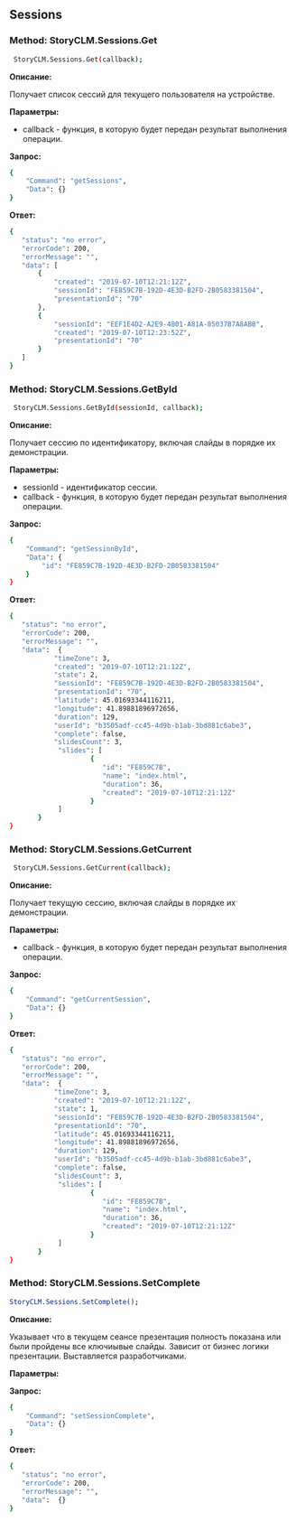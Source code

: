 ## Sessions

### Method: StoryCLM.Sessions.Get

```sh
 StoryCLM.Sessions.Get(callback);
```
**Описание:**

Получает список сессий для текущего пользователя на устройстве.

**Параметры:**

* callback - функция, в которую будет передан результат выполнения операции.

**Запрос:**
```sh
{
    "Command": "getSessions",
    "Data": {}
}
```
**Ответ:**
```sh
{
   "status": "no error",
   "errorCode": 200,
   "errorMessage": "",
   "data": [
       {
           "created": "2019-07-10T12:21:12Z",
           "sessionId": "FE859C7B-192D-4E3D-B2FD-2B0583381504",
           "presentationId": "70"
       },
       {
           "sessionId": "EEF1E4D2-A2E9-4801-A81A-85037B7A8ABB",
           "created": "2019-07-10T12:23:52Z",
           "presentationId": "70"
       }
   ]
}
```
### Method: StoryCLM.Sessions.GetById

```sh
 StoryCLM.Sessions.GetById(sessionId, callback);
```
**Описание:**

Получает сессию по идентификатору, включая слайды в порядке их демонстрации.

**Параметры:**

* sessionId - идентификатор сессии.
* callback - функция, в которую будет передан результат выполнения операции.

**Запрос:**
```sh
{
    "Command": "getSessionById",
    "Data": {
        "id": "FE859C7B-192D-4E3D-B2FD-2B0583381504"
    }
}
```
**Ответ:**
```sh
{
   "status": "no error",
   "errorCode": 200,
   "errorMessage": "",
   "data":  {
           "timeZone": 3,
           "created": "2019-07-10T12:21:12Z",
           "state": 2,
           "sessionId": "FE859C7B-192D-4E3D-B2FD-2B0583381504",
           "presentationId": "70",
           "latitude": 45.01693344116211,
           "longitude": 41.89881896972656,
           "duration": 129,
           "userId": "b3505adf-cc45-4d9b-b1ab-3bd881c6abe3",
           "complete": false,
           "slidesCount": 3,
			"slides": [
					{
					   "id": "FE859C7B",
				 	   "name": "index.html",
					   "duration": 36,
					   "created": "2019-07-10T12:21:12Z"
					}					
			]
       }
}
```
### Method: StoryCLM.Sessions.GetCurrent

```sh
 StoryCLM.Sessions.GetCurrent(callback);
```
**Описание:**

Получает текущую сессию, включая слайды в порядке их демонстрации.

**Параметры:**

* callback - функция, в которую будет передан результат выполнения операции.

**Запрос:**
```sh
{
    "Command": "getCurrentSession",
    "Data": {}
}
```
**Ответ:**
```sh
{
   "status": "no error",
   "errorCode": 200,
   "errorMessage": "",
   "data":  {
           "timeZone": 3,
           "created": "2019-07-10T12:21:12Z",
           "state": 1,
           "sessionId": "FE859C7B-192D-4E3D-B2FD-2B0583381504",
           "presentationId": "70",
           "latitude": 45.01693344116211,
           "longitude": 41.89881896972656,
           "duration": 129,
           "userId": "b3505adf-cc45-4d9b-b1ab-3bd881c6abe3",
           "complete": false,
           "slidesCount": 3,
			"slides": [
					{
					   "id": "FE859C7B",
				 	   "name": "index.html",
					   "duration": 36,
					   "created": "2019-07-10T12:21:12Z"
					}					
			]
       }
}
```
### Method: StoryCLM.Sessions.SetComplete

```sh
StoryCLM.Sessions.SetComplete();
```
**Описание:**

Указывает что в текущем сеансе презентация полность показана или были пройдены все ключиывые слайды. Зависит от бизнес логики презентации. Выставляется разработчиками.

**Параметры:**


**Запрос:**
```sh
{
    "Command": "setSessionComplete",
    "Data": {}
}
```

**Ответ:**
```sh
{
   "status": "no error",
   "errorCode": 200,
   "errorMessage": "",
   "data":  {}
}
```